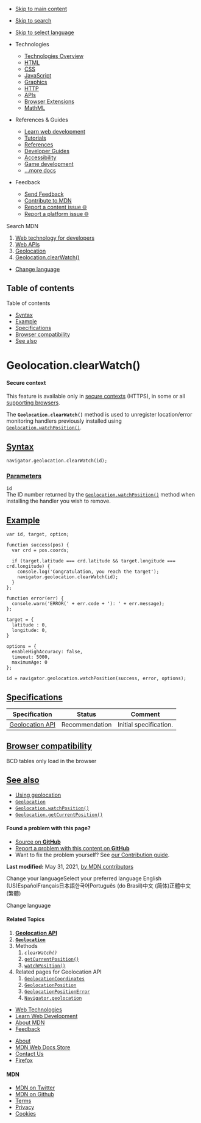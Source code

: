 -   <a href="#content" id="skip-main">Skip to main content</a>
-   <a href="#main-q" id="skip-search">Skip to search</a>
-   <a href="#select-language" id="skip-select-language">Skip to select language</a>

-   Technologies
    -   [Technologies Overview](https://developer.mozilla.org/en-US/docs/Web)
    -   [HTML](https://developer.mozilla.org/en-US/docs/Web/HTML)
    -   [CSS](https://developer.mozilla.org/en-US/docs/Web/CSS)
    -   [JavaScript](https://developer.mozilla.org/en-US/docs/Web/JavaScript)
    -   [Graphics](https://developer.mozilla.org/en-US/docs/Web/Guide/Graphics)
    -   [HTTP](https://developer.mozilla.org/en-US/docs/Web/HTTP)
    -   [APIs](https://developer.mozilla.org/en-US/docs/Web/API)
    -   [Browser Extensions](https://developer.mozilla.org/en-US/docs/Mozilla/Add-ons/WebExtensions)
    -   [MathML](https://developer.mozilla.org/en-US/docs/Web/MathML)
-   References & Guides
    -   [Learn web development](https://developer.mozilla.org/en-US/docs/Learn)
    -   [Tutorials](https://developer.mozilla.org/en-US/docs/Web/Tutorials)
    -   [References](https://developer.mozilla.org/en-US/docs/Web/Reference)
    -   [Developer Guides](https://developer.mozilla.org/en-US/docs/Web/Guide)
    -   [Accessibility](https://developer.mozilla.org/en-US/docs/Web/Accessibility)
    -   [Game development](https://developer.mozilla.org/en-US/docs/Games)
    -   [...more docs](https://developer.mozilla.org/en-US/docs/Web)
-   Feedback
    -   [Send Feedback](https://developer.mozilla.org/en-US/docs/MDN/Contribute/Feedback)
    -   [Contribute to MDN](https://developer.mozilla.org/en-US/docs/MDN/Contribute)
    -   [Report a content issue 🌐](https://github.com/mdn/content/issues/new)
    -   [Report a platform issue 🌐](https://github.com/mdn/yari/issues/new)

Search MDN

1.  <a href="https://developer.mozilla.org/en-US/docs/Web" class="breadcrumb"><span data-property="name">Web technology for developers</span></a>
2.  <a href="https://developer.mozilla.org/en-US/docs/Web/API" class="breadcrumb"><span data-property="name">Web APIs</span></a>
3.  <a href="https://developer.mozilla.org/en-US/docs/Web/API/Geolocation" class="breadcrumb-penultimate"><span data-property="name">Geolocation</span></a>
4.  <a href="https://developer.mozilla.org/en-US/docs/Web/API/Geolocation/clearWatch" class="breadcrumb-current-page"><span data-property="name">Geolocation.clearWatch()</span></a>

-   <a href="#select-language" class="language-icon"><span class="show-desktop">Change language</span></a>

Table of contents
-----------------

Table of contents

-   [Syntax](#syntax)
-   [Example](#example)
-   [Specifications](#specifications)
-   [Browser compatibility](#browser_compatibility)
-   [See also](#see_also)

Geolocation.clearWatch()
========================

#### Secure context

This feature is available only in [secure contexts](https://developer.mozilla.org/en-US/docs/Web/Security/Secure_Contexts) (HTTPS), in some or all [supporting browsers](#browser_compatibility).

The **`Geolocation.clearWatch()`** method is used to unregister location/error monitoring handlers previously installed using [`Geolocation.watchPosition()`](https://developer.mozilla.org/en-US/docs/Web/API/Geolocation/watchPosition).

[Syntax](#syntax "Permalink to Syntax")
---------------------------------------

    navigator.geolocation.clearWatch(id);

### [Parameters](#parameters "Permalink to Parameters")

`id`  
The ID number returned by the [`Geolocation.watchPosition()`](https://developer.mozilla.org/en-US/docs/Web/API/Geolocation/watchPosition) method when installing the handler you wish to remove.

[Example](#example "Permalink to Example")
------------------------------------------

    var id, target, option;

    function success(pos) {
      var crd = pos.coords;

      if (target.latitude === crd.latitude && target.longitude === crd.longitude) {
        console.log('Congratulation, you reach the target');
        navigator.geolocation.clearWatch(id);
      }
    };

    function error(err) {
      console.warn('ERROR(' + err.code + '): ' + err.message);
    };

    target = {
      latitude : 0,
      longitude: 0,
    }

    options = {
      enableHighAccuracy: false,
      timeout: 5000,
      maximumAge: 0
    };

    id = navigator.geolocation.watchPosition(success, error, options);

[Specifications](#specifications "Permalink to Specifications")
---------------------------------------------------------------

<table><thead><tr class="header"><th>Specification</th><th>Status</th><th>Comment</th></tr></thead><tbody><tr class="odd"><td><a href="https://w3c.github.io/geolocation-api/" class="external" title="The &#39;Geolocation API&#39; specification">Geolocation API</a></td><td><span class="spec-rec">Recommendation</span></td><td>Initial specification.</td></tr></tbody></table>

[Browser compatibility](#browser_compatibility "Permalink to Browser compatibility")
------------------------------------------------------------------------------------

BCD tables only load in the browser

[See also](#see_also "Permalink to See also")
---------------------------------------------

-   [Using geolocation](https://developer.mozilla.org/en-US/docs/Web/API/Geolocation_API/Using_the_Geolocation_API)
-   [`Geolocation`](https://developer.mozilla.org/en-US/docs/Web/API/Geolocation)
-   [`Geolocation.watchPosition()`](https://developer.mozilla.org/en-US/docs/Web/API/Geolocation/watchPosition)
-   [`Geolocation.getCurrentPosition()`](https://developer.mozilla.org/en-US/docs/Web/API/Geolocation/getCurrentPosition)

#### Found a problem with this page?

-   [Source on **GitHub**](https://github.com/mdn/content/blob/main/files/en-us/web/api/geolocation/clearwatch/index.html "Folder: en-us/web/api/geolocation/clearwatch (Opens in a new tab)")
-   [Report a problem with this content on **GitHub**](https://github.com/mdn/content/issues/new?body=MDN+URL%3A+https%3A%2F%2Fdeveloper.mozilla.org%2Fen-US%2Fdocs%2FWeb%2FAPI%2FGeolocation%2FclearWatch%0A%0A%23%23%23%23+What+information+was+incorrect%2C+unhelpful%2C+or+incomplete%3F%0A%0A%0A%23%23%23%23+Specific+section+or+headline%3F%0A%0A%0A%23%23%23%23+What+did+you+expect+to+see%3F%0A%0A%0A%23%23%23%23+Did+you+test+this%3F+If+so%2C+how%3F%0A%0A%0A%3C%21--+Do+not+make+changes+below+this+line+--%3E%0A%3Cdetails%3E%0A%3Csummary%3EMDN+Content+page+report+details%3C%2Fsummary%3E%0A%0A*+Folder%3A+%60en-us%2Fweb%2Fapi%2Fgeolocation%2Fclearwatch%60%0A*+MDN+URL%3A+https%3A%2F%2Fdeveloper.mozilla.org%2Fen-US%2Fdocs%2FWeb%2FAPI%2FGeolocation%2FclearWatch%0A*+GitHub+URL%3A+https%3A%2F%2Fgithub.com%2Fmdn%2Fcontent%2Fblob%2Fmain%2Ffiles%2Fen-us%2Fweb%2Fapi%2Fgeolocation%2Fclearwatch%2Findex.html%0A*+Last+commit%3A+https%3A%2F%2Fgithub.com%2Fmdn%2Fcontent%2Fcommit%2F25c169b8c9801610abc0c1c64def24e4bdc9c82b%0A*+Document+last+modified%3A+2021-05-31T01%3A03%3A55.000Z%0A%0A%3C%2Fdetails%3E&title=Issue+with+%22Geolocation.clearWatch%28%29%22%3A+%28short+summary+here+please%29&labels=Content%3AWebAPI%2Cneeds-triage "This will take you to https://github.com/mdn/content to file a new issue")
-   Want to fix the problem yourself? See [our Contribution guide](https://github.com/mdn/content/blob/main/README.md).

**Last modified:** May 31, 2021, [by MDN contributors](https://developer.mozilla.org/en-US/docs/Web/API/Geolocation/clearWatch/contributors.txt)

Change your languageSelect your preferred language English (US)EspañolFrançais日本語한국어Português (do Brasil)中文 (简体)正體中文 (繁體)

Change language

#### Related Topics

1.  **[Geolocation API](https://developer.mozilla.org/en-US/docs/Web/API/Geolocation_API)**
2.  **[`Geolocation`](https://developer.mozilla.org/en-US/docs/Web/API/Geolocation)**
3.  Methods
    1.  *`clearWatch()`*
    2.  [`getCurrentPosition()`](https://developer.mozilla.org/en-US/docs/Web/API/Geolocation/getCurrentPosition)
    3.  [`watchPosition()`](https://developer.mozilla.org/en-US/docs/Web/API/Geolocation/watchPosition)
4.  Related pages for Geolocation API
    1.  [`GeolocationCoordinates`](https://developer.mozilla.org/en-US/docs/Web/API/GeolocationCoordinates)
    2.  [`GeolocationPosition`](https://developer.mozilla.org/en-US/docs/Web/API/GeolocationPosition)
    3.  [`GeolocationPositionError`](https://developer.mozilla.org/en-US/docs/Web/API/GeolocationPositionError)
    4.  [`Navigator.geolocation`](https://developer.mozilla.org/en-US/docs/Web/API/Navigator/geolocation)

-   [Web Technologies](https://developer.mozilla.org/en-US/docs/Web)
-   [Learn Web Development](https://developer.mozilla.org/en-US/docs/Learn)
-   [About MDN](https://developer.mozilla.org/en-US/docs/MDN/About)
-   [Feedback](https://developer.mozilla.org/en-US/docs/MDN/Feedback)

<!-- -->

-   [About](https://www.mozilla.org/about/)
-   [MDN Web Docs Store](https://shop.spreadshirt.com/mdn-store/)
-   [Contact Us](https://www.mozilla.org/contact/)
-   [Firefox](https://www.mozilla.org/firefox/?utm_source=developer.mozilla.org&utm_campaign=footer&utm_medium=referral)

#### MDN

-   <a href="https://twitter.com/mozdevnet" class="social-icon twitter"><span class="visually-hidden">MDN on Twitter</span></a>
-   <a href="https://github.com/mdn/" class="social-icon github"><span class="visually-hidden">MDN on Github</span></a>
-   [Terms](https://www.mozilla.org/about/legal/terms/mozilla)
-   [Privacy](https://www.mozilla.org/privacy/websites/)
-   [Cookies](https://www.mozilla.org/privacy/websites/#cookies)
